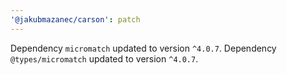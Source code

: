 ```yaml
---
'@jakubmazanec/carson': patch
---
```

Dependency `micromatch` updated to version `^4.0.7`. Dependency `@types/micromatch` updated to version `^4.0.7`.
